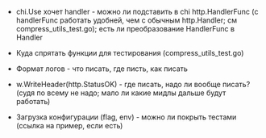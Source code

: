 - chi.Use хочет handler - можно ли подставить в chi http.HandlerFunc  (с handlerFunc работать удобней, чем с обычным http.Handler; см compress_utils_test.go); есть ли преобразование HandlerFunc в Handler

- Куда спрятать функции для тестирования (compress_utils_test.go)

- Формат логов - что писать, где писть, как писать

- w.WriteHeader(http.StatusOK) - где писать, надо ли вообще писать? (судя по всему не надо; мало ли какие мидлы дальше будут работать)

- Загрузка конфигурации (flag, env) - можно ли покрыть тестами (ссылка на пример, если есть)

